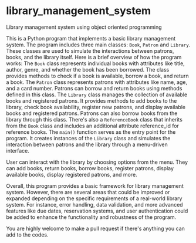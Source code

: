 # library_management_system
Library management system using object oriented programming

This is a Python program that implements a basic library management system.
The program includes three main classes: `Book`, `Patron` and `Library`. These classes are used to simulate the interactions between patrons, books, and the library itself. Here is a brief overview of how the program works:
The `Book` class represents individual books with attributes like title, author, genre, and whether the book has been borrowed. The class provides methods to check if a book is available, borrow a book, and return a book.
The `Patron` class represents patrons with attributes like name, age, and a card number. Patrons can borrow and return books using methods defined in this class.
The `Library` class manages the collection of available books and registered patrons. It provides methods to add books to the library, check book availability, register new patrons, and display available books and registered patrons. Patrons can also borrow books from the library through this class.
There's also a `ReferenceBook` class that inherits from the `Book` class and includes an additional attribute reference_id for reference books.
The `main()` function serves as the entry point for the program. It creates instances of the `Library` class and simulates the interaction between patrons and the library through a menu-driven interface.

User can interact with the library by choosing options from the menu. They can add books, return books, borrow books, register patrons, display available books, display registered patrons, and more.

Overall, this program provides a basic framework for library management system. However, there are several areas that could be improved or expanded depending on the specific requirements of a real-world library system. For instance, error handling, data validation, and more advanced features like due dates, reservation systems, and user authentication could be added to enhance the functionality and robustness of the program.

You are highly welcome to make a pull request if there's anything you can add to the codes.

